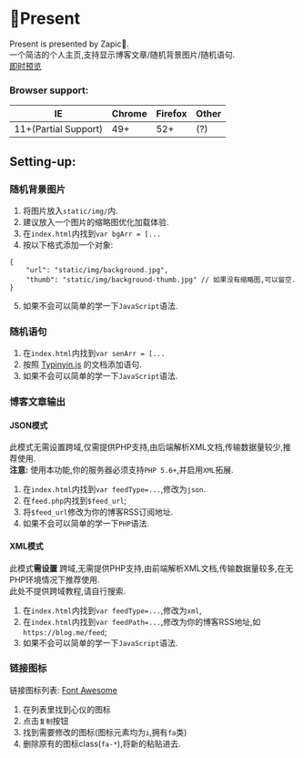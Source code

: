 # :gift:Present

Present is presented by Zapic:gift_heart:.  
一个简洁的个人主页,支持显示博客文章/随机背景图片/随机语句.  
[即时预览](https://kawaiizapic.github.io/Present/)

### Browser support:
|  IE   | Chrome  | Firefox   | Other  |
|  ----  | ----  |  ----  | ----  |
| 11+(Partial Support)  | 49+ | 52+  | (?) |

## Setting-up:

### 随机背景图片
1. 将图片放入`static/img/`内.
2. 建议放入一个图片的缩略图优化加载体验.
3. 在`index.html`内找到`var bgArr = [...`
4. 按以下格式添加一个对象:
```
{
	"url": "static/img/background.jpg",
	"thumb": "static/img/background-thumb.jpg" // 如果没有缩略图,可以留空.
}
```
5. 如果不会可以简单的学一下`JavaScript`语法.

### 随机语句
1. 在`index.html`内找到`var senArr = [...`
2. 按照 [Typinyin.js](https://github.com/ClassicOldSong/typinyin.js) 的文档添加语句.
3. 如果不会可以简单的学一下`JavaScript`语法.


### 博客文章输出

#### JSON模式
此模式无需设置跨域,仅需提供PHP支持,由后端解析XML文档,传输数据量较少,推荐使用.  
**注意:** 使用本功能,你的服务器必须支持`PHP 5.6+`,并启用`XML`拓展.

1. 在`index.html`内找到`var feedType=...`,修改为`json`.
2. 在`feed.php`内找到`$feed_url`;
3. 将`$feed_url`修改为你的博客RSS订阅地址.
4. 如果不会可以简单的学一下`PHP`语法.

#### XML模式
此模式**需设置** 跨域,无需提供PHP支持,由前端解析XML文档,传输数据量较多,在无PHP环境情况下推荐使用.  
此处不提供跨域教程,请自行搜索.

1. 在`index.html`内找到`var feedType=...`,修改为`xml`,
2. 在`index.html`内找到`var feedPath=...`,修改为你的博客RSS地址,如`https://blog.me/feed`;
3. 如果不会可以简单的学一下`JavaScript`语法.

### 链接图标
链接图标列表: [Font Awesome](https://fontawesome.dashgame.com/)  
1. 在列表里找到心仪的图标
2. 点击`复制`按钮
3. 找到需要修改的图标(图标元素均为`i`,拥有`fa`类)
4. 删除原有的图标class(`fa-*`),将新的粘贴进去.
